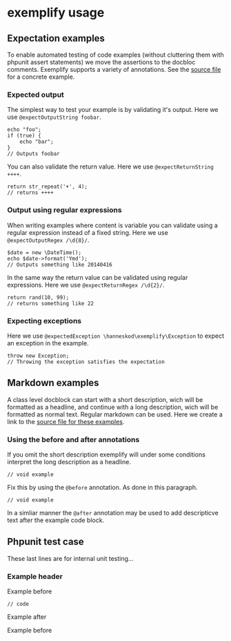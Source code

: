 # exemplify usage

## Expectation examples

To enable automated testing of code examples (without cluttering them with
phpunit assert statements) we move the assertions to the docbloc comments.
Exemplify supports a variety of annotations. See the [source
file](tests/ExpectationExamples.php) for a concrete example.

### Expected output

The simplest way to test your example is by validating it's output. Here we use
`@expectOutputString foobar`.

    echo "foo";
    if (true) {
        echo "bar";
    }
    // Outputs foobar

You can also validate the return value. Here we use `@expectReturnString ++++`. 

    return str_repeat('+', 4);
    // returns ++++

### Output using regular expressions

When writing examples where content is variable you can validate using a regular
expression instead of a fixed string. Here we use `@expectOutputRegex /\d{8}/`.

    $date = new \DateTime();
    echo $date->format('Ymd');
    // Outputs something like 20140416

In the same way the return value can be validated using regular expressions.
Here we use `@expectReturnRegex /\d{2}/`.

    return rand(10, 99);
    // returns something like 22

### Expecting exceptions

Here we use `@expectedException \hanneskod\exemplify\Exception` to expect an
exception in the example.

    throw new Exception;
    // Throwing the exception satisfies the expectation

## Markdown examples

A class level docblock can start with a short description, wich will be
formatted as a headline, and continue with a long description, wich will be
formatted as normal text. Regular markdown can be used. Here we create a link to
the [source file for these examples](tests/MarkdownExamples.php).

### Using the before and after annotations

If you omit the short description exemplify will under some conditions interpret
the long description as a headline.

    // void example

Fix this by using the `@before` annotation. As done in this paragraph.

    // void example

In a simliar manner the `@after` annotation may be used to add descripticve text
after the example code block.

## Phpunit test case

These last lines are for internal unit testing...


### Example header

Example before

    // code

Example after

Example before



